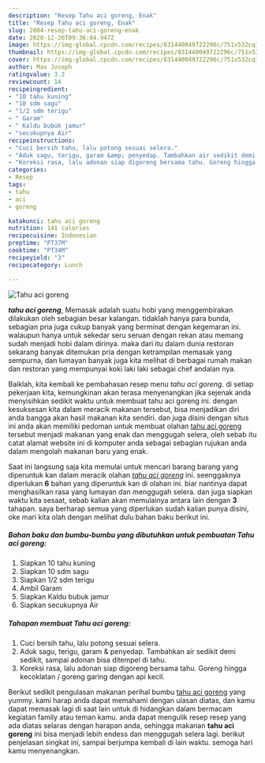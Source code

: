 ```yaml
---
description: "Resep Tahu aci goreng, Enak"
title: "Resep Tahu aci goreng, Enak"
slug: 2004-resep-tahu-aci-goreng-enak
date: 2020-12-26T09:36:04.947Z
image: https://img-global.cpcdn.com/recipes/831440049722296c/751x532cq70/tahu-aci-goreng-foto-resep-utama.jpg
thumbnail: https://img-global.cpcdn.com/recipes/831440049722296c/751x532cq70/tahu-aci-goreng-foto-resep-utama.jpg
cover: https://img-global.cpcdn.com/recipes/831440049722296c/751x532cq70/tahu-aci-goreng-foto-resep-utama.jpg
author: Max Joseph
ratingvalue: 3.2
reviewcount: 14
recipeingredient:
- "10 tahu kuning"
- "10 sdm sagu"
- "1/2 sdm terigu"
- " Garam"
- " Kaldu bubuk jamur"
- "secukupnya Air"
recipeinstructions:
- "Cuci bersih tahu, lalu potong sesuai selera."
- "Aduk sagu, terigu, garam &amp; penyedap. Tambahkan air sedikit demi sedikit, sampai adonan bisa ditempel di tahu."
- "Koreksi rasa, lalu adonan siap digoreng bersama tahu. Goreng hingga kecoklatan / goreng garing dengan api kecil."
categories:
- Resep
tags:
- tahu
- aci
- goreng

katakunci: tahu aci goreng 
nutrition: 141 calories
recipecuisine: Indonesian
preptime: "PT37M"
cooktime: "PT34M"
recipeyield: "3"
recipecategory: Lunch

---
```



![Tahu aci goreng](https://img-global.cpcdn.com/recipes/831440049722296c/751x532cq70/tahu-aci-goreng-foto-resep-utama.jpg)

<b><i>tahu aci goreng</i></b>, Memasak adalah suatu hobi yang menggembirakan dilakukan oleh sebagian besar kalangan. tidaklah hanya para bunda, sebagian pria juga cukup banyak yang berminat dengan kegemaran ini. walaupun hanya untuk sekedar seru seruan dengan rekan atau memang sudah menjadi hobi dalam dirinya. maka dari itu dalam dunia restoran sekarang banyak ditemukan pria dengan ketrampilan memasak yang sempurna, dan lumayan banyak juga kita melihat di berbagai rumah makan dan restoran yang mempunyai koki laki laki sebagai chef andalan nya.

Baiklah, kita kembali ke pembahasan resep menu <i>tahu aci goreng</i>. di setiap pekerjaan kita, kemungkinan akan terasa menyenangkan jika sejenak anda menyisihkan sedikit waktu untuk membuat tahu aci goreng ini. dengan kesuksesan kita dalam meracik makanan tersebut, bisa menjadikan diri anda bangga akan hasil makanan kita sendiri. dan juga disini dengan situs ini anda akan memiliki pedoman untuk membuat olahan <u>tahu aci goreng</u> tersebut menjadi makanan yang enak dan menggugah selera, oleh sebab itu catat alamat website ini di komputer anda sebagai sebagian rujukan anda dalam mengolah makanan baru yang enak.




Saat ini langsung saja kita memulai untuk mencari barang barang yang diperuntuk kan dalam meracik olahan <u><i>tahu aci goreng</i></u> ini. seenggaknya diperlukan <b>6</b> bahan yang diperuntuk kan di olahan ini. biar nantinya dapat menghasilkan rasa yang lumayan dan menggugah selera. dan juga siapkan waktu kita sesaat, sebab kalian akan memulainya antara lain dengan <b>3</b> tahapan. saya berharap semua yang diperlukan sudah kalian punya disini, oke mari kita olah dengan melihat dulu bahan baku berikut ini.

<!--inarticleads1-->

##### Bahan baku dan bumbu-bumbu yang dibutuhkan untuk pembuatan Tahu aci goreng:

1. Siapkan 10 tahu kuning
1. Siapkan 10 sdm sagu
1. Siapkan 1/2 sdm terigu
1. Ambil  Garam
1. Siapkan  Kaldu bubuk jamur
1. Siapkan secukupnya Air




<!--inarticleads2-->

##### Tahapan membuat Tahu aci goreng:

1. Cuci bersih tahu, lalu potong sesuai selera.
1. Aduk sagu, terigu, garam &amp; penyedap. Tambahkan air sedikit demi sedikit, sampai adonan bisa ditempel di tahu.
1. Koreksi rasa, lalu adonan siap digoreng bersama tahu. Goreng hingga kecoklatan / goreng garing dengan api kecil.




Berikut sedikit pengulasan makanan perihal bumbu <u>tahu aci goreng</u> yang yummy. kami harap anda dapat memahami dengan ulasan diatas, dan kamu dapat memasak lagi di saat lain untuk di hidangkan dalam bermacam kegiatan family atau teman kamu. anda dapat mengulik resep resep yang ada diatas selaras dengan harapan anda, sehingga makanan <b>tahu aci goreng</b> ini bisa menjadi lebih endess dan menggugah selera lagi. berikut penjelasan singkat ini, sampai berjumpa kembali di lain waktu. semoga hari kamu menyenangkan.
